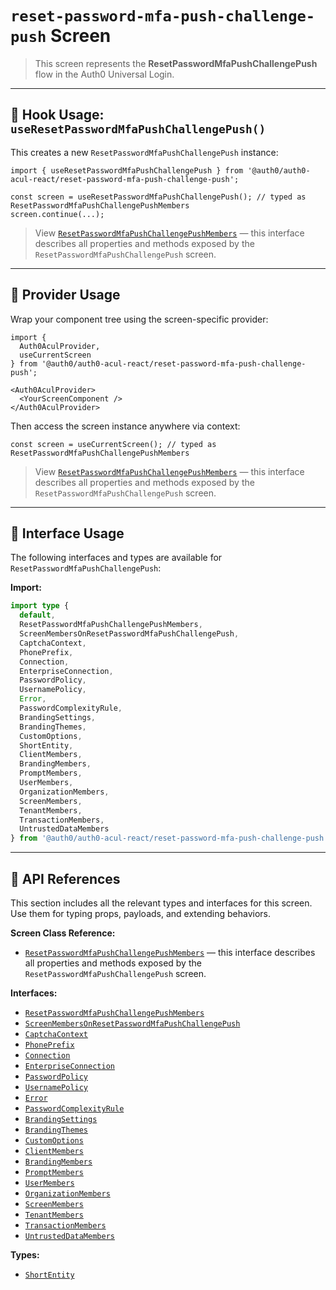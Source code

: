 # `reset-password-mfa-push-challenge-push` Screen

> This screen represents the **ResetPasswordMfaPushChallengePush** flow in the Auth0 Universal Login.

---

## 🔹 Hook Usage: `useResetPasswordMfaPushChallengePush()`

This creates a new `ResetPasswordMfaPushChallengePush` instance:

```tsx
import { useResetPasswordMfaPushChallengePush } from '@auth0/auth0-acul-react/reset-password-mfa-push-challenge-push';

const screen = useResetPasswordMfaPushChallengePush(); // typed as ResetPasswordMfaPushChallengePushMembers
screen.continue(...);
```

> View [`ResetPasswordMfaPushChallengePushMembers`](https://auth0.github.io/universal-login/interfaces/Classes.ResetPasswordMfaPushChallengePushMembers.html) — this interface describes all properties and methods exposed by the `ResetPasswordMfaPushChallengePush` screen.

---

## 🔹 Provider Usage

Wrap your component tree using the screen-specific provider:

```tsx
import {
  Auth0AculProvider,
  useCurrentScreen
} from '@auth0/auth0-acul-react/reset-password-mfa-push-challenge-push';

<Auth0AculProvider>
  <YourScreenComponent />
</Auth0AculProvider>
```

Then access the screen instance anywhere via context:

```tsx
const screen = useCurrentScreen(); // typed as ResetPasswordMfaPushChallengePushMembers
```

> View [`ResetPasswordMfaPushChallengePushMembers`](https://auth0.github.io/universal-login/interfaces/Classes.ResetPasswordMfaPushChallengePushMembers.html) — this interface describes all properties and methods exposed by the `ResetPasswordMfaPushChallengePush` screen.

---

## 🔹 Interface Usage

The following interfaces and types are available for `ResetPasswordMfaPushChallengePush`:

**Import:**

```ts
import type {
  default,
  ResetPasswordMfaPushChallengePushMembers,
  ScreenMembersOnResetPasswordMfaPushChallengePush,
  CaptchaContext,
  PhonePrefix,
  Connection,
  EnterpriseConnection,
  PasswordPolicy,
  UsernamePolicy,
  Error,
  PasswordComplexityRule,
  BrandingSettings,
  BrandingThemes,
  CustomOptions,
  ShortEntity,
  ClientMembers,
  BrandingMembers,
  PromptMembers,
  UserMembers,
  OrganizationMembers,
  ScreenMembers,
  TenantMembers,
  TransactionMembers,
  UntrustedDataMembers
} from '@auth0/auth0-acul-react/reset-password-mfa-push-challenge-push';
```

---

## 🔸 API References

This section includes all the relevant types and interfaces for this screen. Use them for typing props, payloads, and extending behaviors.

**Screen Class Reference:**  
- [`ResetPasswordMfaPushChallengePushMembers`](https://auth0.github.io/universal-login/interfaces/Classes.ResetPasswordMfaPushChallengePushMembers.html) — this interface describes all properties and methods exposed by the `ResetPasswordMfaPushChallengePush` screen.

**Interfaces:**
- [`ResetPasswordMfaPushChallengePushMembers`](https://auth0.github.io/universal-login/interfaces/Classes.ResetPasswordMfaPushChallengePushMembers.html)
- [`ScreenMembersOnResetPasswordMfaPushChallengePush`](https://auth0.github.io/universal-login/interfaces/Classes.ScreenMembersOnResetPasswordMfaPushChallengePush.html)
- [`CaptchaContext`](https://auth0.github.io/universal-login/interfaces/Classes.CaptchaContext.html)
- [`PhonePrefix`](https://auth0.github.io/universal-login/interfaces/Classes.PhonePrefix.html)
- [`Connection`](https://auth0.github.io/universal-login/interfaces/Classes.Connection.html)
- [`EnterpriseConnection`](https://auth0.github.io/universal-login/interfaces/Classes.EnterpriseConnection.html)
- [`PasswordPolicy`](https://auth0.github.io/universal-login/interfaces/Classes.PasswordPolicy.html)
- [`UsernamePolicy`](https://auth0.github.io/universal-login/interfaces/Classes.UsernamePolicy.html)
- [`Error`](https://auth0.github.io/universal-login/interfaces/Classes.Error.html)
- [`PasswordComplexityRule`](https://auth0.github.io/universal-login/interfaces/Classes.PasswordComplexityRule.html)
- [`BrandingSettings`](https://auth0.github.io/universal-login/interfaces/Classes.BrandingSettings.html)
- [`BrandingThemes`](https://auth0.github.io/universal-login/interfaces/Classes.BrandingThemes.html)
- [`CustomOptions`](https://auth0.github.io/universal-login/interfaces/Classes.CustomOptions.html)
- [`ClientMembers`](https://auth0.github.io/universal-login/interfaces/Classes.ClientMembers.html)
- [`BrandingMembers`](https://auth0.github.io/universal-login/interfaces/Classes.BrandingMembers.html)
- [`PromptMembers`](https://auth0.github.io/universal-login/interfaces/Classes.PromptMembers.html)
- [`UserMembers`](https://auth0.github.io/universal-login/interfaces/Classes.UserMembers.html)
- [`OrganizationMembers`](https://auth0.github.io/universal-login/interfaces/Classes.OrganizationMembers.html)
- [`ScreenMembers`](https://auth0.github.io/universal-login/interfaces/Classes.ScreenMembers.html)
- [`TenantMembers`](https://auth0.github.io/universal-login/interfaces/Classes.TenantMembers.html)
- [`TransactionMembers`](https://auth0.github.io/universal-login/interfaces/Classes.TransactionMembers.html)
- [`UntrustedDataMembers`](https://auth0.github.io/universal-login/interfaces/Classes.UntrustedDataMembers.html)


**Types:**
- [`ShortEntity`](https://auth0.github.io/universal-login/types/Classes.ShortEntity.html)
